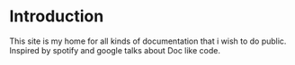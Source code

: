# Introduction


This site is my home for all kinds of documentation that i wish to do public.  Inspired by spotify and google talks about Doc like code. 